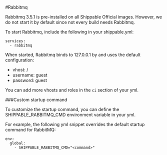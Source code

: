 
#Rabbitmq

Rabbitmq 3.5.1 is pre-installed on all Shippable Official images. However, we do not start it by default since not every build needs Rabbitmq.

To start Rabbitmq, include the following in your shippable.yml:

```
services:
  - rabbitmq
```

When started, Rabbitmq binds to 127.0.0.1 by and uses the default configuration:

* vhost: /
* username: guest
* password: guest

You can add more vhosts and roles in the `ci` section of your yml.

###Custom startup command 

To customize the startup command, you can define the SHIPPABLE_RABBITMQ_CMD environment variable in your yml. 

For example, the following yml snippet overrides the default startup command for RabbitMQ:

```
env:
  global:
    - SHIPPABLE_RABBITMQ_CMD="<command>"
```

